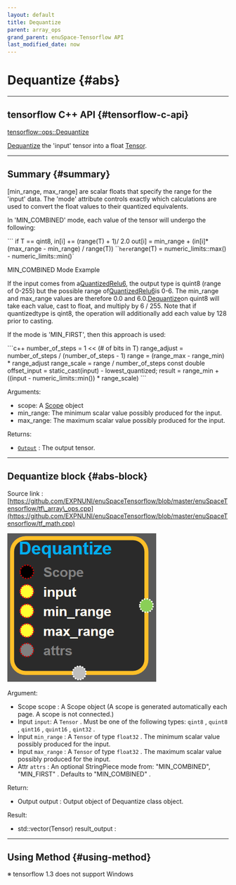```yaml
--- 
layout: default 
title: Dequantize 
parent: array_ops 
grand_parent: enuSpace-Tensorflow API 
last_modified_date: now 
--- 
```


# Dequantize {#abs}

---

## tensorflow C++ API {#tensorflow-c-api}

[tensorflow::ops::Dequantize](https://www.tensorflow.org/versions/r1.2/api_docs/cc/class/tensorflow/ops/dequantize)

[Dequantize](https://www.tensorflow.org/versions/r1.2/api_docs/cc/class/tensorflow/ops/dequantize.html#classtensorflow_1_1ops_1_1_dequantize) the 'input' tensor into a float [Tensor](https://www.tensorflow.org/versions/r1.2/api_docs/cc/class/tensorflow/tensor.html#classtensorflow_1_1_tensor).

---

## Summary {#summary}

\[min\_range, max\_range\] are scalar floats that specify the range for the 'input' data. The 'mode' attribute controls exactly which calculations are used to convert the float values to their quantized equivalents.

In 'MIN\_COMBINED' mode, each value of the tensor will undergo the following:

\`\`\` if T == qint8, in\[i\] += \(range\(T\) + 1\)/ 2.0 out\[i\] = min\_range + \(in\[i\]\* \(max\_range - min\_range\) / range\(T\)\) \`\``here`range\(T\) = numeric\_limits::max\(\) - numeric\_limits::min\(\)\`

MIN\_COMBINED Mode Example

If the input comes from a[QuantizedRelu6](https://www.tensorflow.org/versions/r1.2/api_docs/cc/class/tensorflow/ops/quantized-relu6.html#classtensorflow_1_1ops_1_1_quantized_relu6), the output type is quint8 \(range of 0-255\) but the possible range of[QuantizedRelu6](https://www.tensorflow.org/versions/r1.2/api_docs/cc/class/tensorflow/ops/quantized-relu6.html#classtensorflow_1_1ops_1_1_quantized_relu6)is 0-6. The min\_range and max\_range values are therefore 0.0 and 6.0.[Dequantize](https://www.tensorflow.org/versions/r1.2/api_docs/cc/class/tensorflow/ops/dequantize.html#classtensorflow_1_1ops_1_1_dequantize)on quint8 will take each value, cast to float, and multiply by 6 / 255. Note that if quantizedtype is qint8, the operation will additionally add each value by 128 prior to casting.

If the mode is 'MIN\_FIRST', then this approach is used:

\`\`\`c++ number\_of\_steps = 1 &lt;&lt; \(\# of bits in T\) range\_adjust = number\_of\_steps / \(number\_of\_steps - 1\) range = \(range\_max - range\_min\) \* range\_adjust range\_scale = range / number\_of\_steps const double offset\_input = static\_cast\(input\) - lowest\_quantized; result = range\_min + \(\(input - numeric\_limits::min\(\)\) \* range\_scale\) \`\`\`

Arguments:

* scope: A [Scope](https://www.tensorflow.org/versions/r1.2/api_docs/cc/class/tensorflow/scope.html#classtensorflow_1_1_scope) object
* min\_range: The minimum scalar value possibly produced for the input.
* max\_range: The maximum scalar value possibly produced for the input.

Returns:

* [`Output`](https://www.tensorflow.org/versions/r1.2/api_docs/cc/class/tensorflow/output.html#classtensorflow_1_1_output) : The output tensor.

---

## Dequantize block {#abs-block}

Source link :[https://github.com/EXPNUNI/enuSpaceTensorflow/blob/master/enuSpaceTensorflow/tf\_array\_ops.cpp](https://github.com/EXPNUNI/enuSpaceTensorflow/blob/master/enuSpaceTensorflow/tf_math.cpp)

![](../assets/array_ops/dequantize1.png)

Argument:

* Scope scope : A Scope object \(A scope is generated automatically each page. A scope is not connected.\)
* Input `input`: A `Tensor` . Must be one of the following types: `qint8` , `quint8` , `qint16` , `quint16` , `qint32` .
* Input `min_range` : A `Tensor` of type `float32` . The minimum scalar value possibly produced for the input.
* Input `max_range` : A `Tensor` of type `float32` . The maximum scalar value possibly produced for the input.
* Attr `attrs` : An optional StringPiece mode  from: "MIN\_COMBINED", "MIN\_FIRST" . Defaults to "MIN\_COMBINED" .

Return:

* Output output : Output object of Dequantize class object. 

Result:

* std::vector\(Tensor\) result\_output : 

---

## Using Method {#using-method}

※ tensorflow 1.3 does not support Windows

